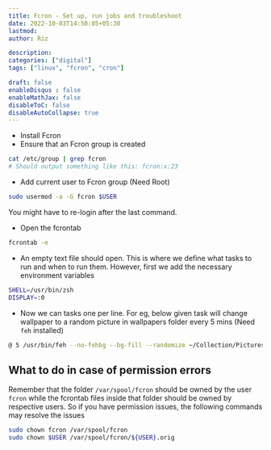 ```yaml
---
title: Fcron - Set up, run jobs and troubleshoot
date: 2022-10-03T14:50:05+05:30
lastmod: 
author: Riz

description: 
categories: ["digital"]
tags: ["linux", "fcron", "cron"]

draft: false
enableDisqus : false
enableMathJax: false
disableToC: false
disableAutoCollapse: true
---
```


- Install Fcron
- Ensure that an Fcron group is created
```bash
cat /etc/group | grep fcron
# Should output something like this: fcron:x:23
```
- Add current user to Fcron group (Need Root)
```bash
sudo usermod -a -G fcron $USER
```

You might have to re-login after the last command.

- Open the fcrontab

```bash
fcrontab -e
```

- An empty text file should open. This is where we define what tasks to run and when to run them. However, first we add the necessary environment variables

```bash
SHELL=/usr/bin/zsh
DISPLAY=:0

```
- Now we can tasks one per line. For eg, below given task will change wallpaper to a random picture in wallpapers folder every 5 mins (Need `feh` installed)

```bash
@ 5 /usr/bin/feh --no-fehbg --bg-fill --randomize ~/Collection/Pictures/wallpapers
```


## What to do in case of permission errors

Remember that the folder `/var/spool/fcron` should be owned by the user `fcron` while the fcrontab files inside that folder should be owned by respective users. So if you have permission issues, the following commands may resolve the issues

```bash
sudo chown fcron /var/spool/fcron
sudo chown $USER /var/spool/fcron/${USER}.orig
```